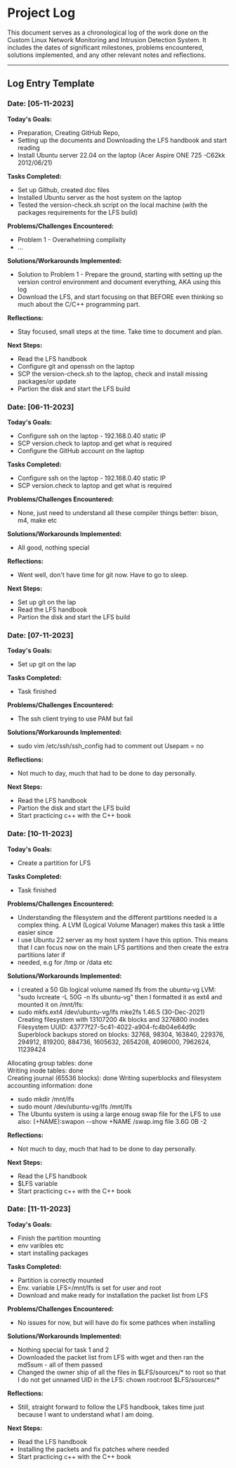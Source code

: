 # Project Log

This document serves as a chronological log of the work done on the Custom Linux Network Monitoring and Intrusion Detection System. It includes the dates of significant milestones, problems encountered, solutions implemented, and any other relevant notes and reflections.

---

## Log Entry Template

### Date: [05-11-2023]

**Today's Goals:**
- Preparation, Creating GitHub Repo, 
- Setting up the documents and Downloading the LFS handbook and start reading
- Install Ubuntu server 22.04 on the laptop (Acer Aspire ONE 725 -C62kk  2012/06/21)
 

**Tasks Completed:**
- Set up Github, created doc files
- Installed Ubuntu server as the host system on the laptop
- Tested the version-check.sh script on the local machine (with the packages requirements for the LFS build)

**Problems/Challenges Encountered:**
- Problem 1 - Overwhelming complixity
- ...

**Solutions/Workarounds Implemented:**
- Solution to Problem 1 - Prepare the ground, starting with setting up the version control environment and document everything, AKA using this log
- Download the LFS, and start focusing on that BEFORE even thinking so much about the C/C++ programming part.

**Reflections:**
- Stay focused, small steps at the time. Take time to document and plan.

**Next Steps:**
- Read the LFS handbook
- Configure git and openssh on the laptop
- SCP the version-check.sh to the laptop, check and install missing packages/or update
- Partion the disk and start the LFS build


### Date: [06-11-2023]

**Today's Goals:**
- Configure ssh on the laptop - 192.168.0.40 static IP
- SCP version.check to laptop and get what is required
- Configure the GitHub account on the laptop


**Tasks Completed:**
- Configure ssh on the laptop - 192.168.0.40 static IP
- SCP version.check to laptop and get what is required

**Problems/Challenges Encountered:**
- None, just need to understand all these compiler things better: bison, m4, make etc

**Solutions/Workarounds Implemented:**
- All good, nothing special

**Reflections:**
- Went well, don't have time for git now. Have to go to sleep.

**Next Steps:**
- Set up git on the lap
- Read the LFS handbook
- Partion the disk and start the LFS build

### Date: [07-11-2023]

**Today's Goals:**
- Set up git on the lap

**Tasks Completed:**
- Task finished 

**Problems/Challenges Encountered:**
- The ssh client trying to use PAM but fail

**Solutions/Workarounds Implemented:**
- sudo vim /etc/ssh/ssh_config had to comment out Usepam = no

**Reflections:**
- Not much to day, much that had to be done to day personally.

**Next Steps:**
- Read the LFS handbook
- Partion the disk and start the LFS build
- Start practicing c++ with the C++ book

### Date: [10-11-2023]

**Today's Goals:**
- Create a partition for LFS

**Tasks Completed:**
- Task finished

**Problems/Challenges Encountered:**
- Understanding the filesystem and the different partitions needed is a complex thing. A LVM (Logical Volume Manager) makes this task a little easier since
- I use Ubuntu 22 server as my host system I have this option. This means that I can focus now on the main LFS partitions and then create the extra partitions later if 
- needed, e.g for /tmp or /data etc

**Solutions/Workarounds Implemented:**
- I created a 50 Gb logical volume named lfs from the ubuntu-vg LVM: "sudo lvcreate -L 50G -n lfs ubuntu-vg" then I formatted it as ext4 and mounted it on /mnt/lfs:
- sudo mkfs.ext4 /dev/ubuntu-vg/lfs 
mke2fs 1.46.5 (30-Dec-2021)
Creating filesystem with 13107200 4k blocks and 3276800 inodes
Filesystem UUID: 43777f27-5c41-4022-a904-fc4b04e64d9c
Superblock backups stored on blocks: 
	32768, 98304, 163840, 229376, 294912, 819200, 884736, 1605632, 2654208, 
	4096000, 7962624, 11239424

Allocating group tables: done                            
Writing inode tables: done                            
Creating journal (65536 blocks): done
Writing superblocks and filesystem accounting information: done  

- sudo mkdir /mnt/lfs
- sudo mount /dev/ubuntu-vg/lfs /mnt/lfs
- The Ubuntu system is using a large enoug swap file for the LFS to use also: (+NAME):swapon --show    +NAME /swap.img file 3.6G   0B   -2

**Reflections:**
- Not much to day, much that had to be done to day personally.

**Next Steps:**
- Read the LFS handbook
- $LFS variable
- Start practicing c++ with the C++ book

### Date: [11-11-2023]

**Today's Goals:**
- Finish the partition mounting
- env varibles etc
- start installing packages

**Tasks Completed:**
- Partition is correctly mounted
- Env. variable LFS=/mnt/lfs is set for user and root
- Download and make ready for installation the packet list from LFS

**Problems/Challenges Encountered:**
- No issues for now, but will have do fix some pathces when installing

**Solutions/Workarounds Implemented:**
- Nothing special for task 1 and 2
- Downloaded the packet list from LFS with wget and then ran the md5sum - all of them passed
- Changed the owner ship of all the files in $LFS/sources/* to root so that I do not get unnamed UID in the LFS: chown root:root $LFS/sources/*

**Reflections:**
- Still, straight forward to follow the LFS handbook, takes time just because I want to understand what I am doing.

**Next Steps:**
- Read the LFS handbook
- Installing the packets and fix patches where needed
- Start practicing c++ with the C++ book

